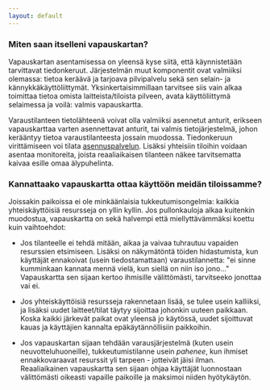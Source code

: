 ```yaml
---
layout: default
---
```


### Miten saan itselleni vapauskartan?

Vapauskartan asentamisessa on yleensä kyse siitä, että käynnistetään
tarvittavat tiedonkeruut.  Järjestelmän muut komponentit ovat valmiiksi
olemassa: tietoa keräävä ja tarjoava pilvipalvelu sekä sen selain- ja
kännykkäkäyttöliittymät.  Yksinkertaisimmillaan tarvitsee siis vain
alkaa toimittaa tietoa omista laitteista/tiloista pilveen, avata
käyttöliittymä selaimessa ja voilà: valmis vapauskartta.

Varaustilanteen tietolähteenä voivat olla valmiiksi asennetut anturit,
erikseen vapauskarttaa varten asennettavat anturit, tai valmis
tietojärjestelmä, johon kerääntyy tietoa varaustilanteesta jossain
muodossa.  Tiedonkeruun virittämiseen voi tilata
[asennuspalvelun](mailto:{{site.email}}).  Lisäksi yhteisiin tiloihin
voidaan asentaa monitoreita, joista reaaliaikaisen tilanteen näkee
tarvitsematta kaivaa esille omaa älypuhelinta.

### Kannattaako vapauskartta ottaa käyttöön meidän tiloissamme?

Joissakin paikoissa ei ole minkäänlaisia tukkeutumisongelmia: kaikkia
yhteiskäyttöisiä resursseja on yllin kyllin.  Jos pullonkauloja alkaa
kuitenkin muodostua, vapauskartta on sekä halvempi että
miellyttävämmäksi koettu kuin vaihtoehdot:

- Jos tilanteelle ei tehdä mitään, aikaa ja vaivaa tuhrautuu vapaiden
  resurssien etsimiseen.  Lisäksi on näkymätöntä töiden hidastumista,
  kun käyttäjät ennakoivat (usein tiedostamattaan) varaustilannetta: "ei
  sinne kumminkaan kannata mennä vielä, kun siellä on niin iso jono..."
  Vapauskartta sen sijaan kertoo ihmisille välittömästi, tarvitseeko
  jonottaa vai ei.

- Jos yhteiskäyttöisiä resursseja rakennetaan lisää, se tulee usein
  kalliiksi, ja lisäksi uudet laitteet/tilat täytyy sijoittaa johonkin
  uuteen paikkaan.  Koska kaikki järkevät paikat ovat yleensä jo
  käytössä, uudet sijoittuvat kauas ja käyttäjien kannalta
  epäkäytännöllisiin paikkoihin.

- Jos vapauskartan sijaan tehdään varausjärjestelmä (kuten usein
  neuvotteluhuoneille), tukkeutumistilanne usein *pahenee*, kun
  ihmiset ennakkovaraavat resurssit yli tarpeen - jotteivät jäisi ilman.
  Reaaliaikainen vapauskartta sen sijaan ohjaa käyttäjät luonnostaan
  välittömästi oikeasti vapaille paikoille ja maksimoi niiden
  hyötykäytön.


